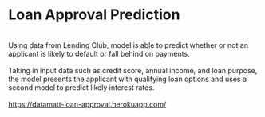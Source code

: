 # Loan Approval Prediction
<br>
Using data from Lending Club, model is able to predict whether or not an applicant is likely to default or fall behind on payments. 
<br><br>
Taking in input data such as credit score, annual income, and loan purpose, the model presents the applicant with qualifying loan options and uses a second model to predict likely interest rates. 
<br><br>
<a href="https://datamatt-loan-approval.herokuapp.com/">https://datamatt-loan-approval.herokuapp.com/</a>
